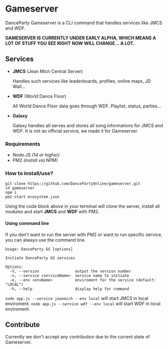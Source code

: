 
# Gameserver

DanceParty Gameserver is a CLI command that handles services like JMCS and WDF.

**GAMESERVER IS CURRENTLY UNDER EARLY ALPHA, WHICH MEANS A LOT OF STUFF YOU SEE RIGHT NOW WILL CHANGE... A LOT.**

## Services

- **JMCS** (Jean Mich Central Server)
    
    Handles such services like leaderboards, profiles, online maps, JD Wall...

- **WDF** (World Dance Floor)

    All World Dance Floor data goes through WDF. Playlist, status, parties...

- **Galaxy**

    Galaxy handles all serves and stores all song informations for JMCS and WDF.
    It is not an official service, we made it for Gameserver.


### Requirements
- Node.JS *(14 or higher)*
- PM2 *(install via NPM)*

### How to install/use?
```
git clone https://github.com/DancePartyOnline/gameserver.git
cd gameserver
npm i
pm2 start ecosystem.json
```
Using the code block above in your terminal will clone the server, 
install all modules and start **JMCS** and **WDF** with PM2.

#### Using command line
If you don't want to run the server with PM2 or want to run specific service,
you can always use the command line.
```
Usage: DanceParty GS [options]

Initiate DanceParty GS services

Options:
  -V, --version                output the version number
  -s, --service <serviceName>  service name to initiate
  -e, --env <envName>          enviroment for the service (default: "LOCAL")
  -h, --help                   display help for command
```
`node app.js --service jeanmich --env local` will start JMCS in local enviroment.
`node app.js --service wdf --env local` will start WDF in local enviroment.

## Contribute
Currently we don't accept any contribution due to the current state of Gameserver.

